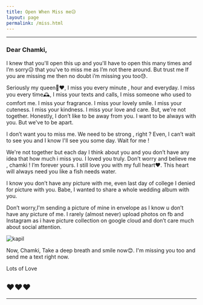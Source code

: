 ```yaml
---
title: Open When Miss me😥
layout: page
permalink: /miss.html
---
```


---

### Dear Chamki,

I knew that you'll open this up and you'll have to open this many times
and I’m sorry😥 that you’ve to miss me as I’m not there around. But trust me If you are missing me then no doubt i’m missing you too😓.

Seriously my queen👰❤, I miss you every minute , hour and everyday. I miss you 
every time🕰, I miss your texts and calls, I miss someone who used to comfort me. I miss your fragrance. I miss your lovely smile. I miss your cuteness. I miss your kindness. I miss your love and care. But, we're not together. Honestly, I don’t like to be away from
you. I want to be always with you. But we've to be apart.

I don’t want you to miss me. We need to be strong , right ? Even, I can’t 
wait to see you and I know I'll see you some day. Wait for me !

We're not together but each day I think about you and you don’t have 
any idea that how much i miss you. I loved you truly. Don’t worry and 
believe me , chamki ! I’m forever yours. I still love you with my full 
heart❤. This heart will always need you like a fish needs water.

I know you don’t have any picture with me, even last day of college I 
denied for picture with you. Babe, I wanted to share a whole wedding 
album with you.

Don’t worry,I'm sending a picture of mine in envelope 
as I know u don’t have any picture of me. I rarely (almost never)
upload photos on fb and Instagram as i have picture collection on google 
cloud and don’t care much about social attention.

![kapil][photo]

Now, Chamki, Take a deep breath and smile now😊. I'm missing you too and
send me a text right now.

Lots of Love 

❤❤❤
---

---


[photo]: https://scontent.fdel3-1.fna.fbcdn.net/v/t1.0-9/fr/cp0/e15/q65/39130024_146787332900481_2960427524414242816_n.jpg?_nc_cat=0&efg=eyJpIjoidCJ9&oh=eb1815c162a5af068f77c35718879bf3&oe=5C006F67 "Kapil"
